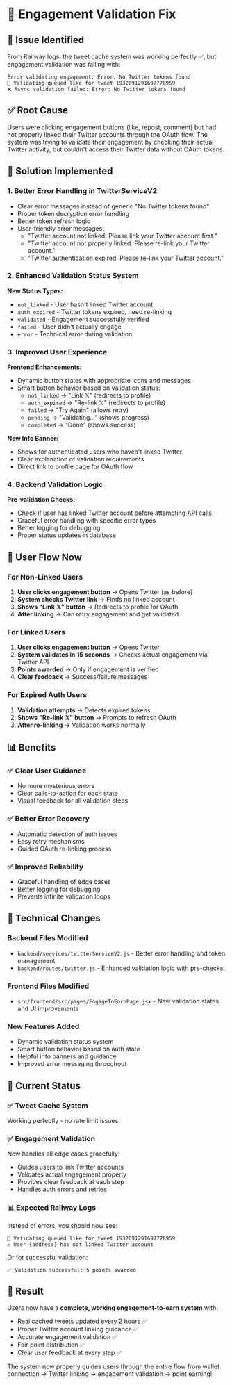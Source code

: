 # 🔧 Engagement Validation Fix

## 🎯 Issue Identified
From Railway logs, the tweet cache system was working perfectly ✅, but engagement validation was failing with:
```
Error validating engagement: Error: No Twitter tokens found
🔄 Validating queued like for tweet 1932891291697778959
❌ Async validation failed: Error: No Twitter tokens found
```

## ✅ Root Cause
Users were clicking engagement buttons (like, repost, comment) but had not properly linked their Twitter accounts through the OAuth flow. The system was trying to validate their engagement by checking their actual Twitter activity, but couldn't access their Twitter data without OAuth tokens.

## 🚀 Solution Implemented

### 1. **Better Error Handling in TwitterServiceV2**
- Clear error messages instead of generic "No Twitter tokens found"
- Proper token decryption error handling
- Better token refresh logic
- User-friendly error messages:
  - "Twitter account not linked. Please link your Twitter account first."
  - "Twitter account not properly linked. Please re-link your Twitter account."
  - "Twitter authentication expired. Please re-link your Twitter account."

### 2. **Enhanced Validation Status System**
**New Status Types:**
- `not_linked` - User hasn't linked Twitter account
- `auth_expired` - Twitter tokens expired, need re-linking  
- `validated` - Engagement successfully verified
- `failed` - User didn't actually engage
- `error` - Technical error during validation

### 3. **Improved User Experience**
**Frontend Enhancements:**
- Dynamic button states with appropriate icons and messages
- Smart button behavior based on validation status:
  - `not_linked` → "Link 𝕏" (redirects to profile)
  - `auth_expired` → "Re-link 𝕏" (redirects to profile)
  - `failed` → "Try Again" (allows retry)
  - `pending` → "Validating..." (shows progress)
  - `completed` → "Done" (shows success)

**New Info Banner:**
- Shows for authenticated users who haven't linked Twitter
- Clear explanation of validation requirements
- Direct link to profile page for OAuth flow

### 4. **Backend Validation Logic**
**Pre-validation Checks:**
- Check if user has linked Twitter account before attempting API calls
- Graceful error handling with specific error types
- Better logging for debugging
- Proper status updates in database

## 🔄 User Flow Now

### For Non-Linked Users
1. **User clicks engagement button** → Opens Twitter (as before)
2. **System checks Twitter link** → Finds no linked account
3. **Shows "Link 𝕏" button** → Redirects to profile for OAuth
4. **After linking** → Can retry engagement and get validated

### For Linked Users  
1. **User clicks engagement button** → Opens Twitter 
2. **System validates in 15 seconds** → Checks actual engagement via Twitter API
3. **Points awarded** → Only if engagement is verified
4. **Clear feedback** → Success/failure messages

### For Expired Auth Users
1. **Validation attempts** → Detects expired tokens
2. **Shows "Re-link 𝕏" button** → Prompts to refresh OAuth
3. **After re-linking** → Validation works normally

## 📊 Benefits

### ✅ **Clear User Guidance**
- No more mysterious errors
- Clear calls-to-action for each state
- Visual feedback for all validation steps

### ✅ **Better Error Recovery**  
- Automatic detection of auth issues
- Easy retry mechanisms
- Guided OAuth re-linking process

### ✅ **Improved Reliability**
- Graceful handling of edge cases
- Better logging for debugging
- Prevents infinite validation loops

## 🎯 Technical Changes

### Backend Files Modified
- `backend/services/twitterServiceV2.js` - Better error handling and token management
- `backend/routes/twitter.js` - Enhanced validation logic with pre-checks

### Frontend Files Modified  
- `src/frontend/src/pages/EngageToEarnPage.jsx` - New validation states and UI improvements

### New Features Added
- Dynamic validation status system
- Smart button behavior based on auth state
- Helpful info banners and guidance
- Improved error messaging throughout

## 🚀 Current Status

### ✅ **Tweet Cache System** 
Working perfectly - no rate limit issues

### ✅ **Engagement Validation**
Now handles all edge cases gracefully:
- Guides users to link Twitter accounts
- Validates actual engagement properly  
- Provides clear feedback at each step
- Handles auth errors and retries

### 📊 **Expected Railway Logs**
Instead of errors, you should now see:
```
🔄 Validating queued like for tweet 1932891291697778959
⚠️ User {address} has not linked Twitter account
```
Or for successful validation:
```
✅ Validation successful: 5 points awarded
```

## 🎉 Result

Users now have a **complete, working engagement-to-earn system** with:
- Real cached tweets updated every 2 hours ✅
- Proper Twitter account linking guidance ✅  
- Accurate engagement validation ✅
- Fair point distribution ✅
- Clear user feedback at every step ✅

The system now properly guides users through the entire flow from wallet connection → Twitter linking → engagement validation → point earning! 